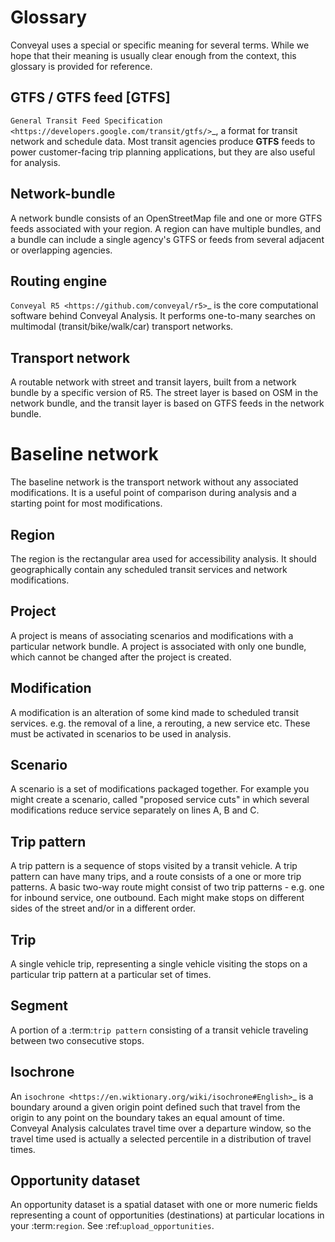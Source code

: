 # Glossary

Conveyal uses a special or specific meaning for several terms. While we hope that their meaning is usually clear enough from the context, this glossary is provided for reference.

## GTFS / GTFS feed [GTFS]
`General Transit Feed Specification <https://developers.google.com/transit/gtfs/>`_, a format for transit network and schedule data. Most transit agencies produce **GTFS** feeds to power customer-facing trip planning applications, but they are also useful for analysis.

## Network-bundle
A network bundle consists of an OpenStreetMap file and one or more GTFS feeds associated with your region. A region can have multiple bundles, and a bundle can include a single agency's GTFS or feeds from several adjacent or overlapping agencies.

## Routing engine
`Conveyal R5 <https://github.com/conveyal/r5>`_ is the core computational software behind Conveyal Analysis. It performs one-to-many searches on multimodal (transit/bike/walk/car) transport networks.

## Transport network
A routable network with street and transit layers, built from a network bundle by a specific version of R5. The street layer is based on OSM in the network bundle, and the transit layer is based on GTFS feeds in the network bundle.

# Baseline network
The baseline network is the transport network without any associated modifications. It is a useful point of comparison during analysis and a starting point for most modifications.

## Region
The region is the rectangular area used for accessibility analysis. It should geographically contain any scheduled transit services and network modifications.

## Project
A project is means of associating scenarios and modifications with a particular network bundle. A project is associated with only one bundle, which cannot be changed after the project is created.

## Modification
A modification is an alteration of some kind made to scheduled transit services. e.g. the removal of a line, a rerouting, a new service etc. These must be activated in scenarios to be used in analysis.

## Scenario
A scenario is a set of modifications packaged together. For example you might create a scenario, called "proposed service cuts" in which several modifications reduce service separately on lines A, B and C.

## Trip pattern
A trip pattern is a sequence of stops visited by a transit vehicle. A trip pattern can have many trips, and a route consists of a one or more trip patterns. A basic two-way route might consist of two trip patterns - e.g. one for inbound service, one outbound. Each might make stops on different sides of the street and/or in a different order.

## Trip
A single vehicle trip, representing a single vehicle visiting the stops on a particular trip pattern at a particular set of times.

## Segment
A portion of a :term:`trip pattern` consisting of a transit vehicle traveling between two consecutive stops.

## Isochrone
An `isochrone <https://en.wiktionary.org/wiki/isochrone#English>`_ is a boundary around a given origin point defined such that travel from the origin to any point on the boundary takes an equal amount of time. Conveyal Analysis calculates travel time over a departure window, so the travel time used is actually a selected percentile in a distribution of travel times.

## Opportunity dataset
An opportunity dataset is a spatial dataset with one or more numeric fields representing a count of opportunities (destinations) at particular locations in your :term:`region`. See :ref:`upload_opportunities`.
